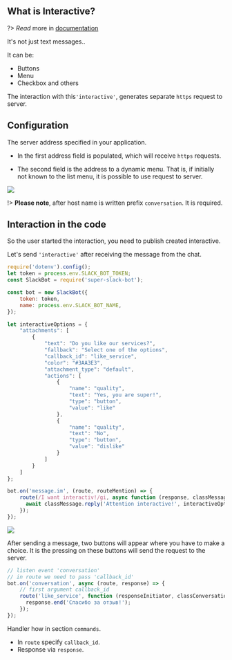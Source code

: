 ## What is Interactive?

?> _Read_ more in [documentation](https://api.slack.com/docs/message-buttons)

It's not just text messages..

It can be:
- Buttons
- Menu
- Checkbox and others

The interaction with this`'interactive'`, generates separate `https` request to server.

## Configuration

The server address specified in your application.

- In the first address field is populated, which will receive `https` requests.

- The second field is the address to a dynamic menu. That is, if initially not known to the list menu, it is possible to use request to server.


<img src="/images/create-interactive.jpg">

!> **Please note**, after host name is written prefix `conversation`. It is required.

## Interaction in the code

So the user started the interaction, you need to publish created interactive.

Let's send `'interactive'` after receiving the message from the chat.

```javascript
require('dotenv').config();
let token = process.env.SLACK_BOT_TOKEN;
const SlackBot = require('super-slack-bot');

const bot = new SlackBot({
    token: token,
    name: process.env.SLACK_BOT_NAME,
});

let interactiveOptions = {
    "attachments": [
        {
            "text": "Do you like our services?",
            "fallback": "Select one of the options",
            "callback_id": "like_service",
            "color": "#3AA3E3",
            "attachment_type": "default",
            "actions": [
                {
                    "name": "quality",
                    "text": "Yes, you are super!",
                    "type": "button",
                    "value": "like"
                },
                {
                    "name": "quality",
                    "text": "No",
                    "type": "button",
                    "value": "dislike"
                }
            ]
        }
    ]
};

bot.on('message.im', (route, routeMention) => {
    route(/I want interactiv!/gi, async function (response, classMessage) {
      await classMessage.reply('Attention interactive!', interactiveOptions);
    });
});
```

<img src="/images/interactive-start-en.jpg">

After sending a message, two buttons will appear where you have to make a choice. It is the pressing on these buttons will send the request to the server.


```javascript
// listen event 'conversation'
// in route we need to pass 'callback_id'
bot.on('conversation', async (route, response) => {
    // first argument callback_id
    route('like_service', function (responseInitiator, classConversation) {
      response.end('Спасибо за отзыв!');
    });
});
```
Handler how in section `commands`.
- In `route` specify `callback_id`.
- Response via `response`.